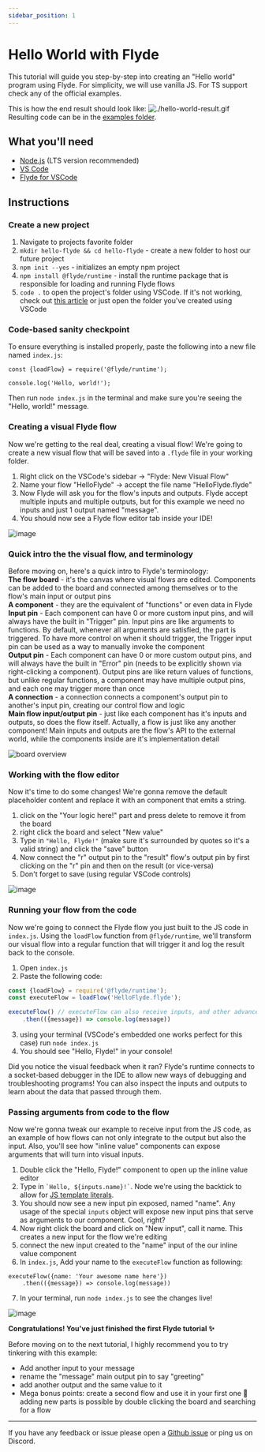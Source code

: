 ```yaml
---
sidebar_position: 1
---
```


# Hello World with Flyde

This tutorial will guide you step-by-step into creating an "Hello world" program using Flyde. For simplicity, we will use vanilla JS. For TS support check any of the official examples.

This is how the end result should look like:
![./hello-world-result.gif](./assets/hello-world-final-result.gif)
Resulting code can be in the [examples folder](https://github.com/FlydeHQ/flyde/tree/main/examples/hello-flyde).

## What you'll need

- [Node.js](https://nodejs.org/en/download/) (LTS version recommended)
- [VS Code](https://code.visualstudio.com/)
- [Flyde for VSCode](https://marketplace.visualstudio.com/items?itemName=flyde.flyde-vscode)

## Instructions

### Create a new project

1. Navigate to projects favorite folder
1. `mkdir hello-flyde && cd hello-flyde` - create a new folder to host our future project
1. `npm init --yes` - initializes an empty npm project
1. `npm install @flyde/runtime` - install the runtime package that is responsible for loading and running Flyde flows
1. `code .` to open the project's folder using VSCode. If it's not working, check out [this article](https://code.visualstudio.com/docs/editor/command-line#_code-is-not-recognized-as-an-internal-or-external-command) or just open the folder you've created using VSCode

### Code-based sanity checkpoint

To ensure everything is installed properly, paste the following into a new file named `index.js`:

```
const {loadFlow} = require('@flyde/runtime');

console.log('Hello, world!');
```

Then run `node index.js` in the terminal and make sure you're seeing the "Hello, world!" message.

### Creating a visual Flyde flow

Now we're getting to the real deal, creating a visual flow! We're going to create a new visual flow that will be saved into a `.flyde` file in your working folder.

1. Right click on the VSCode's sidebar -> "Flyde: New Visual Flow"
2. Name your flow "HelloFlyde" -> accept the file name "HelloFlyde.flyde"
3. Now Flyde will ask you for the flow's inputs and outputs. Flyde accept multiple inputs and multiple outputs, but for this example we need no inputs and just 1 output named "message".
4. You should now see a Flyde flow editor tab inside your IDE!

![image](./assets/hello-world-new-flow.gif)

### Quick intro the the visual flow, and terminology
Before moving on, here's a quick intro to Flyde's terminology:  
**The flow board** - it's the canvas where visual flows are edited. Components can be added to the board and connected among  themselves or to the flow's main input or output pins  
**A component** - they are the equivalent of "functions" or even data in Flyde  
**Input pin** - Each component can have 0 or more custom input pins, and will always have the built in "Trigger" pin. Input pins are like arguments to functions. By default, whenever all arguments are satisfied, the part is triggered. To have more control on when it should trigger, the Trigger input pin can be used as a way to manually invoke the component  
**Output pin** - Each component can have 0 or more custom output pins, and will always have the built in "Error" pin (needs to be explicitly shown via right-clicking a component). Output pins are like return values of functions, but unlike regular functions, a component may have multiple output pins, and each one may trigger more than once  
**A connection** - a connection connects a component's output pin to another's input pin, creating our control flow and logic  
**Main flow input/output pin** - just like each component has it's inputs and outputs, so does the flow itself. Actually, a flow is just like any another component! Main inputs and outputs are the flow's API to the external world, while the components inside are it's implementation detail

![board overview](./assets/hello-world-overview.png)


### Working with the flow editor

Now it's time to do some changes! We're gonna remove the default placeholder content and replace it with an component that emits a string.

1. click on the "Your logic here!" part and press delete to remove it from the board
2. right click the board and select "New value"
3. Type in `"Hello, Flyde!"` (make sure it's surrounded by quotes so it's a valid string) and click the "save" button
4. Now connect the "r" output pin to the "result" flow's output pin by first clicking on the "r" pin and then on the result (or vice-versa)
5. Don't forget to save (using regular VSCode controls)

![image](./assets/hello-world-modification.gif)

### Running your flow from the code

Now we're going to connect the Flyde flow you just built to the JS code in `index.js`.  Using the `loadFlow` function from `@flyde/runtime`, we'll transform our visual flow into a regular function that will trigger it and log the result back to the console.

1. Open `index.js`
2. Paste the following code:
```javascript
const {loadFlow} = require('@flyde/runtime');
const executeFlow = loadFlow('HelloFlyde.flyde');

executeFlow() // executeFlow can also receive inputs, and other advanced configuration, more on that in the next steps
    .then(({message}) => console.log(message))
```

3. using your terminal (VSCode's embedded one works perfect for this case) run `node index.js`
4. You should see "Hello, Flyde!" in your console!

Did you notice the visual feedback when it ran? Flyde's runtime connects to a socket-based debugger in the IDE to allow new ways of debugging and troubleshooting programs! You can also inspect the inputs and outputs to learn about the data that passed through them.

### Passing arguments from code to the flow
Now we're gonna tweak our example to receive input from the JS code, as an example of how flows can not only integrate to the  output but also the input.
Also, you'll see how "inline value" components can expose arguments that will turn into visual inputs.

1. Double click the "Hello, Flyde!" component to open up the inline value editor
2. Type in `` `Hello, ${inputs.name}!` ``. Node we're using the backtick to allow for <a href="https://developer.mozilla.org/en-US/docs/Web/JavaScript/Reference/Template_literals">JS template literals</a>.
3. You should now see a new input pin exposed, named "name". Any usage of the special `inputs` object will expose new input pins that serve as arguments to our component. Cool, right?
4. Now right click the board and click on "New input", call it name. This creates a new input for the flow we're editing
5. connect the new input created to the "name" input of the our inline value component
6. In `index.js`, Add your name to the `executeFlow` function as following:
```
executeFlow({name: 'Your awesome name here'})
    .then(({message}) => console.log(message))
```
7. In your terminal, run `node index.js` to see the changes live!

![image](./assets/hello-world-new-input.gif)


**Congratulations! You've just finished the first Flyde tutorial ✨**

Before moving on to the next tutorial, I highly recommend you to try tinkering with this example:
- Add another input to your message
- rename the "message" main output pin to say "greeting"
- add another output and the same value to it
- Mega bonus points: create a second flow and use it in your first one 🤯 adding new parts is possible by double clicking the board and searching for a flow

--- 
If you have any feedback or issue please open a [Github issue](https://github.com/FlydeHQ/flyde/issues/new) or ping us on Discord.